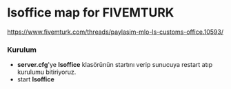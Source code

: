 # lsoffice map for FIVEMTURK

https://www.fivemturk.com/threads/paylasim-mlo-ls-customs-office.10593/

### Kurulum
- **server.cfg**'ye **lsoffice** klasörünün startını verip sunucuya restart atıp kurulumu bitiriyoruz.
- start **lsoffice**
